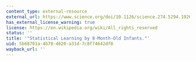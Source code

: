 ```yaml
---
content_type: external-resource
external_url: https://www.science.org/doi/10.1126/science.274.5294.1926
has_external_license_warning: true
license: https://en.wikipedia.org/wiki/All_rights_reserved
status: ''
title: '"Statistical Learning by 8-Month-Old Infants."'
uid: 5b68701a-4b78-4620-a31d-7c8f74642df8
wayback_url: ''
---
```

